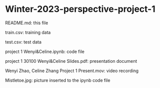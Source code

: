 # Winter-2023-perspective-project-1

README.md: this file

train.csv: training data

test.csv: test data

project 1 Wenyi&Celine.ipynb: code file

project 1 30100 Wenyi&Celine Slides.pdf: presentation document

Wenyi Zhao, Celine Zhang Project 1 Present.mov: video recording

Mistletoe.jpg: picture inserted to the ipynb code file
